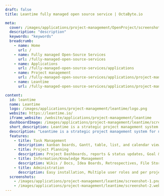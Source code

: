 ```yaml
---
draft: false
title: Leantime fully managed open source service | OctaByte.io

meta:
  cover: /images/applications/project-management/OpenProject/screenshot-1.jpg
  description: "description"
  keywords: "keywords"
  breadcrumb:
    - name: Home
      url: /
    - name: Fully managed Open-Source Services
      url: /fully-managed-open-source-services
    - name: Applications
      url: /fully-managed-open-source-services/applications
    - name: Project management
      url: /fully-managed-open-source-services/applications/project-management
    - name: Leantime
      url: /fully-managed-open-source-services/applications/project-management/OpenProject

content:
  id: leantime
  name: Leantime
  logo: /images/applications/project-management/leantime/logo.png
  website: https://leantime.io/
  iframe_website: /website/applications/project-management/leantime
  dashboardImage: /images/applications/project-management/leantime/screenshot-1.png
  short_description: Leantime is a strategic project management system for non-project managers.
  description: "Leantime is a strategic project management system for non-project managers. It's an alternative to ClickUp, Monday, or Asana. As simple as Trello but as feature-rich as Jira."
  features:
    - title: Task Management
      description: kanban boards, Gantt, table, list, and calendar views, Unlimited subtasks and dependencies, Milestone management, Sprint Management, Time tracking & timesheets.
    - title: Project Planning
      description: Project Dashboards, reports & status updates, Goal & metrics tracking, Lean and Business Model Canvas, SWOT Analysis canvas, Risk Analysis, ... and more.
    - title: Information/Knowledge Management
      description: Wikis / Docs, Idea Boards, Retrospectives, File Storage via S3 or local filesystem, Screen & webcam recording, Comments/discussions on everything.
    - title: Administration
      description: Easy installation, Multiple user roles and per project permissions, Two-factor authentication, LDAP, OIDC integration, Integration with Mattermost, slack, discord, and Zulip (more coming soon)
  screenshots:
    - /images/applications/project-management/leantime/screenshot-1.png
    - /images/applications/project-management/leantime/screenshot-2.webp
---
```


